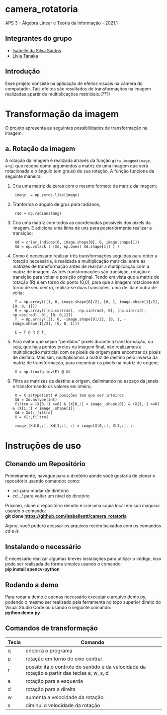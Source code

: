 # camera_rotatoria
APS 3 - Álgebra Linear e Teoria da Informação - 2021.1

## Integrantes do grupo
* [Isabelle da Silva Santos](https://github.com/isabelleatt)
* [Livia Tanaka](https://github.com/liviatanaka)

## Introdução

Esse projeto consiste na aplicação de efeitos visuais na câmera do computador. Tais efeitos são resultados de transformações na imagem realizadas apartir de multiplicações matriciais.(???)

# Transformação da imagem

O projeto apresenta as seguintes possibilidades de transformação na imagem:

## a. Rotação da imagem

A rotação da imagem é realizada através da função `gira_imagem(image, ang)` que recebe como argumentos a matriz de uma imagem que será rotacionada e o ângulo (em graus) de sua rotação.
A função funciona da seguinte maneira:

1. Cria uma matriz de zeros com o mesmo formato da matriz da imagem;

        image_ = np.zeros_like(image)

2. Tranforma o ângulo de grus para radianos;

        rad = np.radians(ang)

3. Cria uma matriz com todos as coordenadas possíveis dos pixels da imagem. E adiciona uma linha de uns para posteriormente realizar a transição;

        Xd = criar_indices(0, image.shape[0], 0, image.shape[1])
        Xd = np.vstack ( (Xd, np.ones( Xd.shape[1]) ) )

4. Como é necessário realizar três transformações seguidas para obter a rotação necessária, é realizada a multiplicação matricial entre as matrizes de transformação antes de realizar a multiplicação com a matriz de imagem.
    As três transformações são transição, rotação e transição para voltar a posição original. Tendo em vista que a matriz de rotação (R) é em torno do ponto (0,0), para que a imagem rotacione em torno de seu centro, realiza-se duas transições, uma de ida e outra de volta;

        T = np.array([[1, 0, image.shape[0]/2], [0, 1, image.shape[1]/2], [0, 0, 1]])
        R = np.array([[np.cos(rad), -np.sin(rad), 0], [np.sin(rad), np.cos(rad), 0], [0, 0,1]])
        T_ = np.array([[1, 0, -image.shape[0]/2], [0, 1, -image.shape[1]/2], [0, 0, 1]])

        E = T @ R @ T_

5. Para evitar que sejam "perdidos" pixels durante a transformação, ou seja, que haja pontos pretos na imagem final, não realizamos a multiplicação matricial com os pixels de origem para encontrar os pixels de destino. Mas sim, multiplicamos a matriz de destino pelo inversa da matriz de transformação, para encontrar os pixels na matriz de origem;

        X = np.linalg.inv(E) @ Xd

6. Filtra as matrizes de destino e origem, delimitando no espaço da janela e transformando os valores em inteiro;

        X = X.astype(int) # posições tem que ser inteiros
        Xd = Xd.astype(int)
        filtro = (X[0,:] >=0) & (X[0,:] < image_.shape[0]) & (X[1,:] >=0) & (X[1,:] < image_.shape[1])
        Xd = Xd[:,filtro]
        X = X[:,filtro]

        image_[Xd[0,:], Xd[1,:], :] = image[X[0,:], X[1,:], :]



# Instruções de uso
## Clonando um Repositório

Primeiramente, navegue para o diretório aonde você gostaria de clonar o repositório usando comandos como:
*  cd: para mudar de diretório 
* cd ../ para voltar um nível do diretório <br>

Próximo, clone o repositório remoto e crie uma copia local em sua máquina usando o comando: <br>
**git clone https://github.com/Isabelleatt/camera_rotatoria**

Agora, você poderá acessar os arquivos recém baixados com os comandos *cd* e *ls*

## Instalando o necessário

É necessário realizar algumas breves instalações para utilizar o código, isso pode ser realizada de forma simples usando o comando: <br>
**pip install opencv-python**

## Rodando a demo

Para rodar a demo é apenas necessário executar o arquivo demo.py, podendo o mesmo ser realizado pela ferramenta no topo superior direito do Visual Studio Code ou usando o seguinte comando: <br>
**python demo.py**

## Comandos de transformação

| Tecla | Comando |
| --- | --- | 
| q | encerra o programa |
| p | rotação em torno do eixo central |
| r | possibilita o controle do sentido e da velocidade da rotação a partir das teclas a, w, s, d |
| a | rotação para a esquerda |
| d | rotação para a direita |
| w | aumenta a velocidade da rotação |
| s | diminui a velocidade da rotação |

